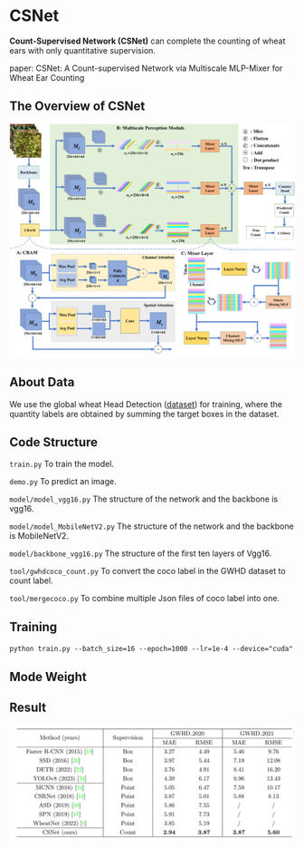 # CSNet

**Count-Supervised Network (CSNet)**  can complete the counting of wheat ears with only quantitative supervision.

paper: CSNet: A Count-supervised Network via Multiscale MLP-Mixer for Wheat Ear Counting

## The Overview of CSNet
![](methodoverview.png)


## About Data
We use the global wheat Head Detection ([dataset](http://www.global-wheat.com/gwhd.html)) for training, where the quantity labels are obtained by summing the target boxes in the dataset.

## Code Structure
`train.py` To train the model. 

`demo.py` To predict an image. 

`model/model_vgg16.py` The structure of the network and the backbone is vgg16. 

`model/model_MobileNetV2.py` The structure of the network and the backbone is MobileNetV2. 

`model/backbone_vgg16.py` The structure of the first ten layers of Vgg16. 

`tool/gwhdcoco_count.py`  To convert the coco label in the GWHD dataset to count label.

`tool/mergecoco.py`  To combine multiple Json files of coco label into one.

## Training
```shell
python train.py --batch_size=16 --epoch=1000 --lr=1e-4 --device="cuda" 
```

## Mode Weight


## Result
![](result.png)

